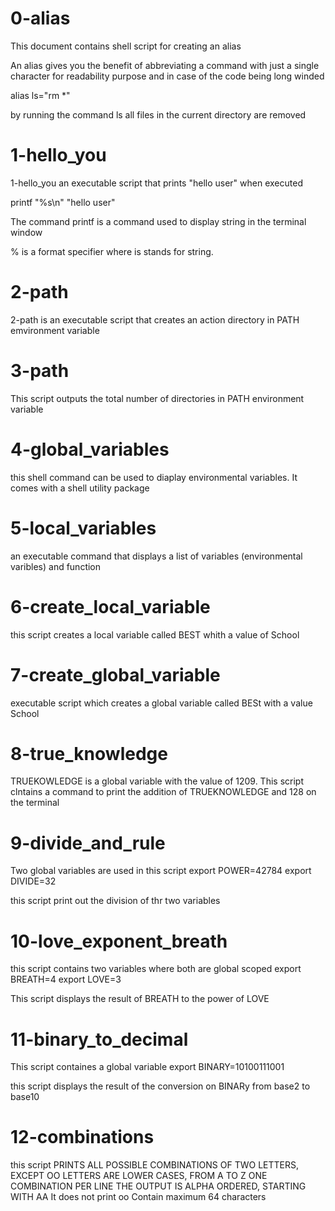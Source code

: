 # 0-alias

This document contains shell script for creating an alias

An alias gives you the benefit of abbreviating a command with just a single character for readability purpose and in case of the code being long winded

alias ls="rm *"

by running the command ls all files in the current directory are removed

# 1-hello_you

1-hello_you an executable script that prints "hello user" when executed

printf "%s\n" "hello user"

The command printf is a command used to display string in the terminal window

% is a format specifier where is stands for string.

# 2-path

2-path is an executable script that creates an action directory in PATH emvironment variable

# 3-path

This script outputs the total number of directories in PATH environment variable

# 4-global_variables

this shell command can be used to diaplay environmental variables. It comes with a shell utility package

# 5-local_variables

an executable command that displays a list of variables (environmental varibles) and function

# 6-create_local_variable

this script creates a local variable called BEST whith a value of School

# 7-create_global_variable

executable script which creates a global variable called BESt with a value School

# 8-true_knowledge

TRUEKOWLEDGE is a global variable with the value of 1209. This script clntains a command to print the addition of TRUEKNOWLEDGE and 128 on the terminal

# 9-divide_and_rule

Two global variables are used in this script
export POWER=42784
export DIVIDE=32

this script print out the division of thr two variables

# 10-love_exponent_breath

this script contains two variables where both are global scoped
export BREATH=4
export LOVE=3

This script displays the result of BREATH to the power of LOVE

# 11-binary_to_decimal

This script containes a global variable
export BINARY=10100111001

this script displays the result of the conversion on BINARy from base2 to base10

# 12-combinations

this script PRINTS ALL POSSIBLE COMBINATIONS OF TWO LETTERS, EXCEPT OO
LETTERS ARE LOWER CASES, FROM A TO Z
ONE COMBINATION PER LINE
THE OUTPUT IS ALPHA ORDERED, STARTING WITH AA
It does not print oo
Contain maximum 64 characters